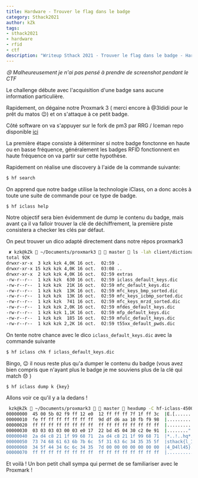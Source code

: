 ```yaml
---
title: Hardware - Trouver le flag dans le badge
category: Sthack2021
author: kZk
tags:
- sthack2021
- hardware
- rfid
- ctf
description: "Writeup Sthack 2021 - Trouver le flag dans le badge - Hardware"
---
```


*:cry: Malheureusement je n'ai pas pensé à prendre de screenshot pendant le CTF*

Le challenge débute avec l'acquisition d'une badge sans aucune information particulière.

Rapidement, on dégaine notre Proxmark 3 ( merci encore à @3ldidi pour le prêt du matos :wink:) et on s'attaque à ce petit badge.

Côté software on va s'appuyer sur le fork de pm3 par RRG / Iceman repo disponible [ici](https://github.com/RfidResearchGroup/proxmark3)

La première étape consiste à déterminer si notre badge fonctonne en haute ou en basse fréquence, généralement les badges RFID fonctionnent en haute fréquence on va partir sur cette hypothèse.

Rapidement on réalise une discovery à l'aide de la commande suivante:

```sh
$ hf search
```

On apprend que notre badge utilise la technologie iClass, on a donc accès à toute une suite de commande pour ce type de badge.


```sh
$ hf iclass help
```

Notre objectif sera bien évidemment de dump le contenu du badge, mais avant ça il va falloir trouver la clé 
de déchiffrement, la première piste consistera a checker les clés par défaut.

On peut trouver un dico adapté directement dans notre répos proxmark3

```sh
 ✘ kzk@kZk  ~/Documents/proxmark3   master  ls -lah client/dictionaries 
total 92K
drwxr-xr-x  3 kzk kzk 4,0K 16 oct.  02:59 .
drwxr-xr-x 15 kzk kzk 4,0K 16 oct.  03:08 ..
drwxr-xr-x  2 kzk kzk 4,0K 16 oct.  02:59 extras
-rw-r--r--  1 kzk kzk  630 16 oct.  02:59 iclass_default_keys.dic
-rw-r--r--  1 kzk kzk  21K 16 oct.  02:59 mfc_default_keys.dic
-rw-r--r--  1 kzk kzk  13K 16 oct.  02:59 mfc_keys_bmp_sorted.dic
-rw-r--r--  1 kzk kzk  13K 16 oct.  02:59 mfc_keys_icbmp_sorted.dic
-rw-r--r--  1 kzk kzk  741 16 oct.  02:59 mfc_keys_mrzd_sorted.dic
-rw-r--r--  1 kzk kzk 2,0K 16 oct.  02:59 mfdes_default_keys.dic
-rw-r--r--  1 kzk kzk 1,1K 16 oct.  02:59 mfp_default_keys.dic
-rw-r--r--  1 kzk kzk  185 16 oct.  02:59 mfulc_default_keys.dic
-rw-r--r--  1 kzk kzk 2,2K 16 oct.  02:59 t55xx_default_pwds.dic
```

On tente notre chance avec le dico `iclass_default_keys.dic` avec la commande suivante

```sh
$ hf iclass chk f iclass_default_keys.dic
```

Bingo, :wink: il nous reste plus qu'a dumper le contenu du badge (vous avez bien compris que n'ayant plus le badge je me souviens plus de la clé qui match :disappointed: )

```sh
$ hf iclass dump k {key} 
```

Allons voir ce qu'il y a la dedans !

```sh
 kzk@kZk  ~/Documents/proxmark3   master  hexdump -C hf-iclass-45005B02F9FF12E0-dump.bin
00000000  45 00 5b 02 f9 ff 12 e0  12 ff ff ff 7f 1f ff 3c  |E.[............<|
00000010  fe ff ff ff ff ff ff ff  9d df d6 aa 10 fb f9 98  |................|
00000020  ff ff ff ff ff ff ff ff  ff ff ff ff ff ff ff ff  |................|
00000030  03 03 03 03 00 03 e0 17  22 bd 45 04 30 c2 0e 91  |........".E.0...|
00000040  2a d4 c8 21 1f 99 68 71  2a d4 c8 21 1f 99 68 71  |*..!..hq*..!..hq|
00000050  73 74 68 61 63 6b 7b 6c  5f 31 63 6c 34 35 35 5f  |sthack{l_1cl455_|
00000060  34 5f 44 34 6c 6c 34 35  7d 00 00 00 00 00 00 00  |4_D4ll45}.......|
00000070  ff ff ff ff ff ff ff ff  ff ff ff ff ff ff ff ff  |................|
```

Et voilà ! Un bon petit chall sympa qui permet de se familiariser avec le Proxmark !
